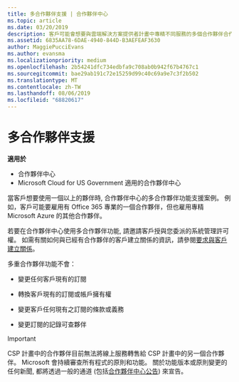 ```yaml
---
title: 多合作夥伴支援 | 合作夥伴中心
ms.topic: article
ms.date: 03/20/2019
description: 客戶可能會想要與雲端解決方案提供者計畫中專精不同服務的多個合作夥伴合作。
ms.assetid: 6835AA78-6DAE-4940-844D-B3AEFEAF3630
author: MaggiePucciEvans
ms.author: evansma
ms.localizationpriority: medium
ms.openlocfilehash: 2b54241dfc734edbfa9c708ab0b942f67b4767c1
ms.sourcegitcommit: bae29ab191c72e15259d99c40c69a9e7c3f2b502
ms.translationtype: MT
ms.contentlocale: zh-TW
ms.lasthandoff: 08/06/2019
ms.locfileid: "68820617"
---
```

# <a name="multi-partner-support"></a>多合作夥伴支援

**適用於**

-  合作夥伴中心
-  Microsoft Cloud for US Government 適用的合作夥伴中心

當客戶想要使用一個以上的夥伴時, 合作夥伴中心的多合作夥伴功能支援案例。 例如，客戶可能要雇用有 Office 365 專業的一個合作夥伴，但也雇用專精 Microsoft Azure 的其他合作夥伴。

若要在合作夥伴中心使用多合作夥伴功能, 請邀請客戶授與您委派的系統管理許可權。 如需有關如何與已經有合作夥伴的客戶建立關係的資訊，請參閱[要求與客戶建立關係](request-a-relationship-with-a-customer.md)。

多重合作夥伴功能不會：

- 變更任何客戶現有的訂閱

- 轉換客戶現有的訂閱或帳戶擁有權

- 變更客戶任何現有之訂閱的條款或義務

- 變更訂閱的記錄可查夥伴

> [!IMPORTANT]  
> CSP 計畫中的合作夥伴目前無法將線上服務轉售給 CSP 計畫中的另一個合作夥伴。 Microsoft 會持續審查所有程式的原則和功能。 關於功能版本或原則變更的任何新聞, 都將透過一般的通道 (包括[合作夥伴中心公告](https://partner.microsoft.com/pcv/announcements)) 來宣告。